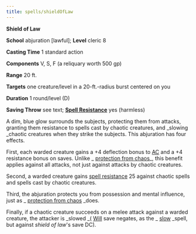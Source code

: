 ```yaml
---
title: spells/shieldOfLaw
---
```

 **Shield of Law**

**School** abjuration [lawful]; **Level** cleric 8

**Casting Time** 1 standard action

**Components** V, S, F (a reliquary worth 500 gp)

**Range** 20 ft.

**Targets** one creature/level in a 20-ft.-radius burst centered on you

**Duration** 1 round/level (D)

**Saving Throw** see text; **[Spell Resistance](../glossary#_spell-resistance)** yes (harmless)

A dim, blue glow surrounds the subjects, protecting them from attacks, granting them resistance to spells cast by chaotic creatures, and _slowing _chaotic creatures when they strike the subjects. This abjuration has four effects.

First, each warded creature gains a +4 deflection bonus to [AC](../combat#_armor-class) and a +4 resistance bonus on saves. Unlike _ [protection from chaos](protectionFromChaos#_protection-from-chaos)_, this benefit applies against all attacks, not just against attacks by chaotic creatures.

Second, a warded creature gains [spell resistance](../glossary#_spell-resistance) 25 against chaotic spells and spells cast by chaotic creatures.

Third, the abjuration protects you from possession and mental influence, just as _ [protection from chaos](protectionFromChaos#_protection-from-chaos) _does.

Finally, if a chaotic creature succeeds on a melee attack against a warded creature, the attacker is _slowed _( [Will](../combat#_will) save negates, as the _ [slow](slow#_slow) _spell, but against _shield of law_'s save DC).

